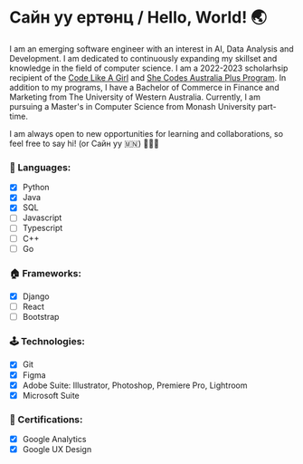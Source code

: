 # Сайн уу ертөнц / Hello, World! 🌏

I am an emerging software engineer with an interest in AI, Data Analysis and Development. I am dedicated to continuously expanding my skillset and knowledge in the field of computer science. I am a 2022-2023 scholarhsip recipient of the [Code Like A Girl](https://www.codelikeagirl.com/) and [She Codes Australia Plus Program](https://shecodes.com.au/blog/introducing-the-she-codes-plus-cohort-for-perth-2022-2023/). In addition to my programs, I have a Bachelor of Commerce in Finance and Marketing from The University of Western Australia. Currently, I am pursuing a Master's in Computer Science from Monash University part-time.

I am always open to new opportunities for learning and collaborations, so feel free to say hi! (or Сайн уу 🇲🇳) 🙋🏼‍♀️

### 🐍 Languages:
- [x] Python
- [x] Java
- [x] SQL
- [ ] Javascript
- [ ] Typescript
- [ ] C++
- [ ] Go

### 🏠 Frameworks: 
- [x] Django
- [ ] React
- [ ] Bootstrap

### 🕹️ Technologies:
- [x] Git
- [x] Figma
- [x] Adobe Suite: Illustrator, Photoshop, Premiere Pro, Lightroom
- [x] Microsoft Suite

### 📄 Certifications:
- [x] Google Analytics 
- [x] Google UX Design
